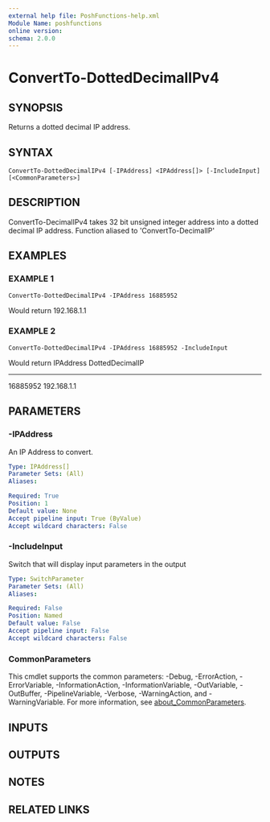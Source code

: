 ```yaml
---
external help file: PoshFunctions-help.xml
Module Name: poshfunctions
online version:
schema: 2.0.0
---
```


# ConvertTo-DottedDecimalIPv4

## SYNOPSIS
Returns a dotted decimal IP address.

## SYNTAX

```
ConvertTo-DottedDecimalIPv4 [-IPAddress] <IPAddress[]> [-IncludeInput] [<CommonParameters>]
```

## DESCRIPTION
ConvertTo-DecimalIPv4 takes 32 bit unsigned integer address into a dotted decimal IP address.
Function aliased to 'ConvertTo-DecimalIP'

## EXAMPLES

### EXAMPLE 1
```
ConvertTo-DottedDecimalIPv4 -IPAddress 16885952
```

Would return
192.168.1.1

### EXAMPLE 2
```
ConvertTo-DottedDecimalIPv4 -IPAddress 16885952 -IncludeInput
```

Would return
IPAddress DottedDecimalIP
--------- ---------------
16885952 192.168.1.1

## PARAMETERS

### -IPAddress
An IP Address to convert.

```yaml
Type: IPAddress[]
Parameter Sets: (All)
Aliases:

Required: True
Position: 1
Default value: None
Accept pipeline input: True (ByValue)
Accept wildcard characters: False
```

### -IncludeInput
Switch that will display input parameters in the output

```yaml
Type: SwitchParameter
Parameter Sets: (All)
Aliases:

Required: False
Position: Named
Default value: False
Accept pipeline input: False
Accept wildcard characters: False
```

### CommonParameters
This cmdlet supports the common parameters: -Debug, -ErrorAction, -ErrorVariable, -InformationAction, -InformationVariable, -OutVariable, -OutBuffer, -PipelineVariable, -Verbose, -WarningAction, and -WarningVariable. For more information, see [about_CommonParameters](http://go.microsoft.com/fwlink/?LinkID=113216).

## INPUTS

## OUTPUTS

## NOTES

## RELATED LINKS
